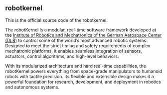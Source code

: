 ## robotkernel

This is the official source code of the robotkernel.

The robotKernel is a modular, real-time software framework developed at the [Institute of Robotics and Mechatronics of the German Aerospace Center (DLR)](https://www.dlr.de/rm) to control some of the world’s most advanced robotic systems. Designed to meet the strict timing and safety requirements of complex mechatronic platforms, it enables seamless integration of sensors, actuators, control algorithms, and high-level behaviors.

With its modularized architecture and hard real-time capabilities, the robotKernel powers everything from space-grade manipulators to humanoid robots with tactile precision. Its flexible and extensible design makes it a powerful foundation for research, development, and deployment in robotics and autonomous systems.

<!--

**Here are some ideas to get you started:**

🙋‍♀️ A short introduction - what is your organization all about?
🌈 Contribution guidelines - how can the community get involved?
👩‍💻 Useful resources - where can the community find your docs? Is there anything else the community should know?
🍿 Fun facts - what does your team eat for breakfast?
🧙 Remember, you can do mighty things with the power of [Markdown](https://docs.github.com/github/writing-on-github/getting-started-with-writing-and-formatting-on-github/basic-writing-and-formatting-syntax)
-->

